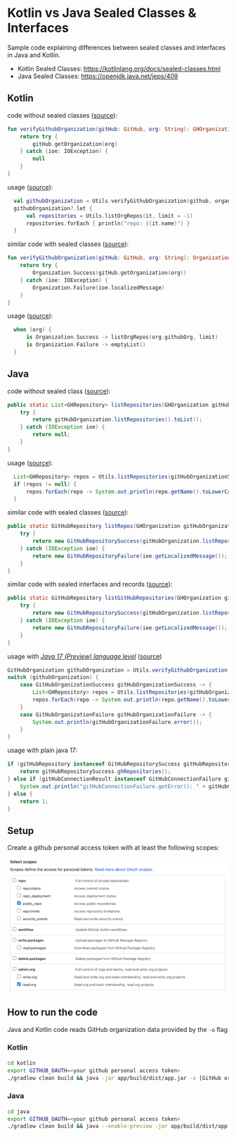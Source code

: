# Kotlin vs Java Sealed Classes & Interfaces

Sample code explaining differences between sealed classes and interfaces in Java and Kotlin.

- Kotlin Sealed Classes: https://kotlinlang.org/docs/sealed-classes.html
- Java Sealed Classes: https://openjdk.java.net/jeps/409

## Kotlin

code without sealed classes ([source](https://github.com/Sealed-Classes-Kotlin-Java/KotlinSealedClassesSlideless/blob/startBranch/kotlin/app/src/main/kotlin/info/lotharschulz/github/org/verifier/api/github/Utils.kt#L47-L53)):

```kotlin
fun verifyGithubOrganization(gitHub: GitHub, org: String): GHOrganization? {
    return try {
        gitHub.getOrganization(org)
    } catch (ioe: IOException) {
        null
    }
}
```

usage ([source](https://github.com/Sealed-Classes-Kotlin-Java/KotlinSealedClassesSlideless/blob/startBranch/kotlin/app/src/main/kotlin/info/lotharschulz/github/org/verifier/RepositoryScanner.kt#L42-L46)):
```kotlin
  val githubOrganization = Utils.verifyGithubOrganization(github, organizationName)
  githubOrganization?.let {
      val repositories = Utils.listOrgRepos(it, limit = -1)
      repositories.forEach { println("repo: ${it.name}") }
  }
```


similar code with sealed classes ([source](https://github.com/Sealed-Classes-Kotlin-Java/KotlinSealedClassesSlideless/blob/main/kotlin/app/src/main/kotlin/info/lotharschulz/github/org/verifier/api/github/Utils.kt#L48-L54)):

```kotlin
fun verifyGithubOrganization(gitHub: GitHub, org: String): Organization {
    return try {
        Organization.Success(gitHub.getOrganization(org))
    } catch (ioe: IOException) {
        Organization.Failure(ioe.localizedMessage)
    }
}
```

usage ([source](https://github.com/Sealed-Classes-Kotlin-Java/KotlinSealedClassesSlideless/blob/main/kotlin/app/src/main/kotlin/info/lotharschulz/github/org/verifier/api/github/Utils.kt#L57-L60)):
```kotlin
  when (org) {
      is Organization.Success -> listOrgRepos(org.githubOrg, limit)
      is Organization.Failure -> emptyList()
  }
```


## Java

code without sealed class ([source](https://github.com/Sealed-Classes-Kotlin-Java/KotlinSealedClassesSlideless/blob/startBranch/java/app/src/main/java/info/lotharschulz/github/org/verifier/api/github/Utils.java#L50-L56)):

```java
public static List<GHRepository> listRepositories(GHOrganization gitHubOrganization){
    try {
        return gitHubOrganization.listRepositories().toList();
    } catch (IOException ioe) {
        return null;
    }
}
```

usage ([source](https://github.com/Sealed-Classes-Kotlin-Java/KotlinSealedClassesSlideless/blob/startBranch/java/app/src/main/java/info/lotharschulz/github/org/verifier/RepositoryScanner.java#L70-L73)):

```java
  List<GHRepository> repos = Utils.listRepositories(gitHubOrganizationSuccess.ghOrganization());
  if (repos != null) {
      repos.forEach(repo -> System.out.println(repo.getName().toLowerCase()));
  }
```

similar code with sealed classes ([source](https://github.com/Sealed-Classes-Kotlin-Java/KotlinSealedClassesSlideless/blob/java_02_listRepos_sealedClasses/java/app/src/main/java/info/lotharschulz/github/org/verifier/api/github/Utils.java#L63-L69)):

```java
public static GitHubRepository listRepos(GHOrganization gitHubOrganization){
    try {
        return new GitHubRepositorySuccess(gitHubOrganization.listRepositories().toList());
    } catch (IOException ioe) {
        return new GitHubRepositoryFailure(ioe.getLocalizedMessage());
    }
}
```

similar code with sealed interfaces and records ([source](https://github.com/Sealed-Classes-Kotlin-Java/KotlinSealedClassesSlideless/blob/main/java/app/src/main/java/info/lotharschulz/github/org/verifier/api/github/Utils.java#L67-L73)):

```java
public static GitHubRepository listGitHubRepositories(GHOrganization gitHubOrganization){
    try {
        return new GitHubRepositorySuccess(gitHubOrganization.listRepositories().toList());
    } catch (IOException ioe) {
        return new GitHubRepositoryFailure(ioe.getLocalizedMessage());
    }
}
```

usage with _[Java 17 (Preview) language level](https://www.lotharschulz.info/2022/05/22/how-to-set-java-pattern-matching-for-switch-in-intellij-gradle/)_ ([source](https://github.com/Sealed-Classes-Kotlin-Java/KotlinSealedClassesSlideless/blob/main/java/app/src/main/java/info/lotharschulz/github/org/verifier/RepositoryScanner.java#L76-L85))
```java
GitHubOrganization githubOrganization = Utils.verifyGithubOrganization(gitHub, organizationName);
switch (githubOrganization) {
    case GitHubOrganizationSuccess gitHubOrganizationSuccess -> {
        List<GHRepository> repos = Utils.listRepositories(gitHubOrganizationSuccess.ghOrganization());
        repos.forEach(repo -> System.out.println(repo.getName().toLowerCase()));
    }
    case GitHubOrganizationFailure gitHubOrganizationFailure -> {
        System.out.println(gitHubOrganizationFailure.error());
    }
}
```

usage with plain java 17:
```java
if (gitHubRepository instanceof GitHubRepositorySuccess gitHubRepositorySuccess){
    return gitHubRepositorySuccess.ghRepositories();
} else if (gitHubConnectionResult instanceof GitHubConnectionFailure gitHubConnectionFailure) {
    System.out.println("gitHubConnectionFailure.getError(): " + gitHubConnectionFailure.getError());
} else {
    return 1;
}
```

## Setup

Create a github personal access token with at least the following scopes:

![personal access token](PAT_scopes.png "personal access token")

## How to run the code

Java and Kotlin code reads GitHub organization data provided by the `-o` flag 

### Kotlin
```sh
cd kotlin
export GITHUB_OAUTH=<your github personal access token>
./gradlew clean build && java -jar app/build/dist/app.jar -o [GitHub organization to read repositories from]
```

### Java
```sh
cd java
export GITHUB_OAUTH=<your github personal access token>
./gradlew clean build && java --enable-preview -jar app/build/dist/app.jar -o [GitHub organization to read repositories from]
```
